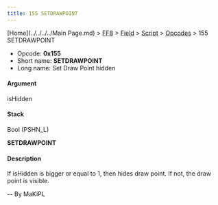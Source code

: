 ```yaml
---
title: 155 SETDRAWPOINT
---
```


[Home](../../../../Main Page.md) > [FF8](../../../../FF8.md) > [Field](../../../Field.md) > [Script](../../Script.md) > [Opcodes](../Opcodes.md) > 155 SETDRAWPOINT

-   Opcode: **0x155**
-   Short name: **SETDRAWPOINT**
-   Long name: Set Draw Point hidden

#### Argument

isHidden

#### Stack

  
Bool (PSHN\_L)

**SETDRAWPOINT**

#### Description

If isHidden is bigger or equal to 1, then hides draw point. If not, the draw point is visible.

-- By MaKiPL
